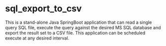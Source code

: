 # sql_export_to_csv
This is a stand-alone Java SpringBoot application that can read a single query SQL file, execute the query against the desired MS SQL database and export the result set to a CSV file. This application can be scheduled execute at any desired interval.
